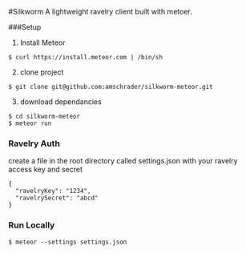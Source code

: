 #Silkworm
A lightweight ravelry client built with metoer.

###Setup
1. Install Meteor
```
$ curl https://install.meteor.com | /bin/sh
```

2. clone project 
```
$ git clone git@github.com:amschrader/silkworm-meteor.git
```

3. download dependancies
```
$ cd silkworm-meteor
$ meteor run
```

### Ravelry Auth
create a file in the root directory called settings.json with your ravelry access key and secret
```
{
  "ravelryKey": "1234",
  "ravelrySecret": "abcd"
}
```

### Run Locally
```
$ meteor --settings settings.json
```